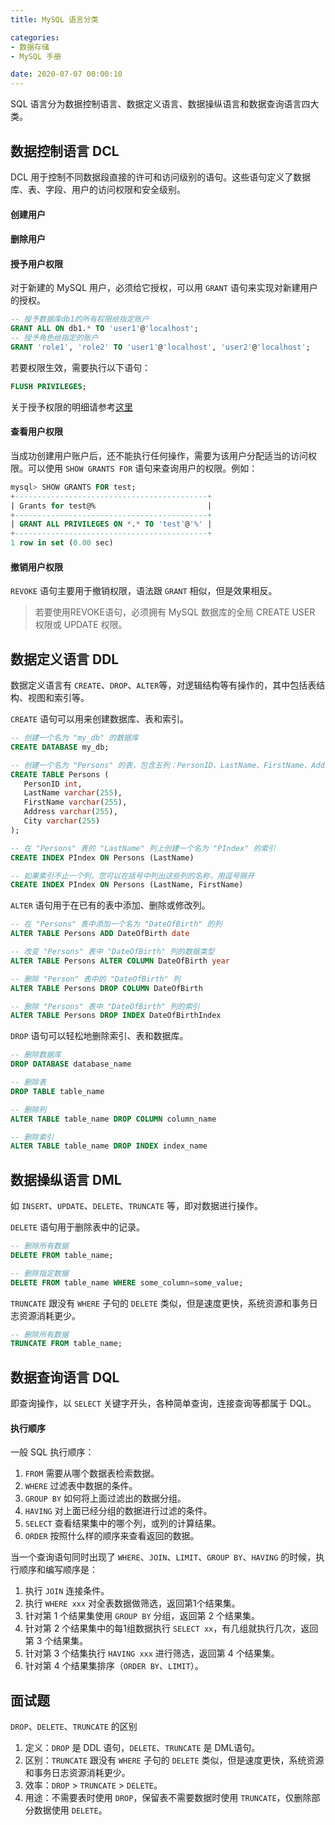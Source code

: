 ```yaml
---
title: MySQL 语言分类

categories:
- 数据存储
- MySQL 手册

date: 2020-07-07 00:00:10
---
```

SQL 语言分为数据控制语言、数据定义语言、数据操纵语言和数据查询语言四大类。

## 数据控制语言 DCL
DCL 用于控制不同数据段直接的许可和访问级别的语句。这些语句定义了数据库、表、字段、用户的访问权限和安全级别。

#### 创建用户

#### 删除用户

#### 授予用户权限
对于新建的 MySQL 用户，必须给它授权，可以用 `GRANT` 语句来实现对新建用户的授权。

```sql
-- 授予数据库db1的所有权限给指定账户
GRANT ALL ON db1.* TO 'user1'@'localhost';
-- 授予角色给指定的账户
GRANT 'role1', 'role2' TO 'user1'@'localhost', 'user2'@'localhost';
```

若要权限生效，需要执行以下语句：

```sql
FLUSH PRIVILEGES;
```

关于授予权限的明细请参考[这里](https://www.cnblogs.com/Rohn/p/11722515.html)

#### 查看用户权限
当成功创建用户账户后，还不能执行任何操作，需要为该用户分配适当的访问权限。可以使用 `SHOW GRANTS FOR` 语句来查询用户的权限。例如：

```sql
mysql> SHOW GRANTS FOR test;
+-------------------------------------------+
| Grants for test@%                         |
+-------------------------------------------+
| GRANT ALL PRIVILEGES ON *.* TO 'test'@'%' |
+-------------------------------------------+
1 row in set (0.00 sec)
```

#### 撤销用户权限
`REVOKE` 语句主要用于撤销权限，语法跟 `GRANT` 相似，但是效果相反。

> 若要使用REVOKE语句，必须拥有 MySQL 数据库的全局 CREATE USER 权限或 UPDATE 权限。

## 数据定义语言 DDL
数据定义语言有 `CREATE`、`DROP`、`ALTER`等，对逻辑结构等有操作的，其中包括表结构、视图和索引等。

`CREATE` 语句可以用来创建数据库、表和索引。


```sql
-- 创建一个名为 "my_db" 的数据库
CREATE DATABASE my_db;

-- 创建一个名为 "Persons" 的表，包含五列：PersonID、LastName、FirstName、Address 和 City。
CREATE TABLE Persons (
   PersonID int,
   LastName varchar(255),
   FirstName varchar(255),
   Address varchar(255),
   City varchar(255)
);

-- 在 "Persons" 表的 "LastName" 列上创建一个名为 "PIndex" 的索引
CREATE INDEX PIndex ON Persons (LastName)

-- 如果索引不止一个列，您可以在括号中列出这些列的名称，用逗号隔开
CREATE INDEX PIndex ON Persons (LastName, FirstName)
```

`ALTER` 语句用于在已有的表中添加、删除或修改列。

```sql
-- 在 "Persons" 表中添加一个名为 "DateOfBirth" 的列
ALTER TABLE Persons ADD DateOfBirth date

-- 改变 "Persons" 表中 "DateOfBirth" 列的数据类型
ALTER TABLE Persons ALTER COLUMN DateOfBirth year

-- 删除 "Person" 表中的 "DateOfBirth" 列
ALTER TABLE Persons DROP COLUMN DateOfBirth

-- 删除 "Persons" 表中 "DateOfBirth" 列的索引
ALTER TABLE Persons DROP INDEX DateOfBirthIndex
```

`DROP` 语句可以轻松地删除索引、表和数据库。

```sql
-- 删除数据库
DROP DATABASE database_name

-- 删除表
DROP TABLE table_name

-- 删除列
ALTER TABLE table_name DROP COLUMN column_name

-- 删除索引
ALTER TABLE table_name DROP INDEX index_name
```

## 数据操纵语言 DML
如 `INSERT`、`UPDATE`、`DELETE`、`TRUNCATE` 等，即对数据进行操作。

`DELETE` 语句用于删除表中的记录。

```sql
-- 删除所有数据
DELETE FROM table_name;

-- 删除指定数据
DELETE FROM table_name WHERE some_column=some_value;
```

`TRUNCATE` 跟没有 `WHERE` 子句的 `DELETE` 类似，但是速度更快，系统资源和事务日志资源消耗更少。

```sql
-- 删除所有数据
TRUNCATE FROM table_name;
```

## 数据查询语言 DQL
即查询操作，以 `SELECT` 关键字开头，各种简单查询，连接查询等都属于 DQL。


#### 执行顺序
一般 SQL 执行顺序：
1. `FROM` 需要从哪个数据表检索数据。
1. `WHERE` 过滤表中数据的条件。
1. `GROUP BY` 如何将上面过滤出的数据分组。
1. `HAVING` 对上面已经分组的数据进行过滤的条件。
1. `SELECT` 查看结果集中的哪个列，或列的计算结果。
1. `ORDER` 按照什么样的顺序来查看返回的数据。

当一个查询语句同时出现了 `WHERE`、`JOIN`、`LIMIT`、`GROUP BY`、`HAVING` 的时候，执行顺序和编写顺序是：
1. 执行 `JOIN` 连接条件。
1. 执行 `WHERE xxx` 对全表数据做筛选，返回第1个结果集。
1. 针对第 1 个结果集使用 `GROUP BY` 分组，返回第 2 个结果集。
1. 针对第 2 个结果集中的每1组数据执行 `SELECT xx`，有几组就执行几次，返回第 3 个结果集。
1. 针对第 3 个结集执行 `HAVING xxx` 进行筛选，返回第 4 个结果集。
1. 针对第 4 个结果集排序（`ORDER BY`、`LIMIT`）。

## 面试题
`DROP`、`DELETE`、`TRUNCATE` 的区别
1. 定义：`DROP` 是 DDL 语句，`DELETE`、`TRUNCATE` 是 DML语句。
1. 区别：`TRUNCATE` 跟没有 `WHERE` 子句的 `DELETE` 类似，但是速度更快，系统资源和事务日志资源消耗更少。
1. 效率：`DROP` > `TRUNCATE` > `DELETE`。
1. 用途：不需要表时使用 `DROP`，保留表不需要数据时使用 `TRUNCATE`，仅删除部分数据使用 `DELETE`。